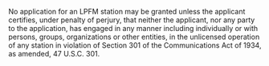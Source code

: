 No application for an LPFM station may be granted unless the applicant certifies, under penalty of perjury, that neither the applicant, nor any party to the application, has engaged in any manner including individually or with persons, groups, organizations or other entities, in the unlicensed operation of any station in violation of Section 301 of the Communications Act of 1934, as amended, 47 U.S.C. 301.

